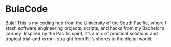 # BulaCode
Bula! This is my coding hub from the University of the South Pacific, where I stash software engineering projects, scripts, and hacks from my Bachelor’s journey. Inspired by the Pacific spirit, it’s a mix of practical solutions and tropical trial-and-error—straight from Fiji’s shores to the digital world.
